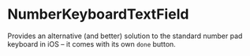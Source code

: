 # NumberKeyboardTextField

Provides an alternative (and better) solution to the standard number pad keyboard in iOS – it comes with its own `done` button.

